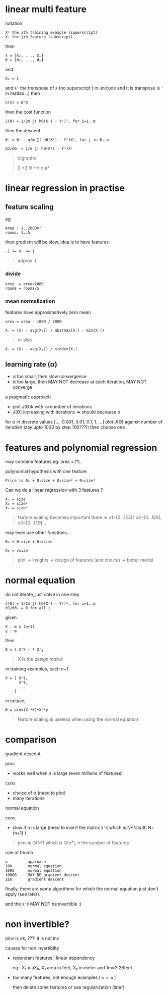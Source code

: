 linear multi feature
====================
notation

    Xⁱ the ith training example (superscript)
    Xⱼ the jth feature (subscript)

then

    X = [X₀, ..., Xₙ]
    Θ = [Θ₀, ..., Θₙ]

and

    X₀ = 1

and `X'` the transpose of `X` (no superscript t in unicode and it is transpose is `'` in matlab...)
then

    h(X) = Θ'X

then the cost function

    J(Θ) = 1/2m ∑( hΘ(Xⁱ) - Yⁱ)², for i=1..m

then the descent

    Θⱼ = Θⱼ - α/m ∑( hΘ(Xⁱ) - Yⁱ)Xⁱ, for j in 0..n

    dJ/dΘⱼ = 1/m ∑( hΘ(Xⁱ) - Yⁱ)Xⁱ

> digraphs
>
> ∑     +Z
> Θ     H*
> α     a*

linear regression in practise
=============================

feature scaling
---------------
eg

    area : 1..2000m²
    rooms: 1..5

then gradient will be slow, idea is to have features

    -1 <= Xᵢ <= 1

> approx :)

### divide

    area  = area/2000
    rooms = rooms/5

### mean normalization
features have approximatively zero mean

    area = area - 1000 / 2000

    Xⱼ = (Xⱼ - avg(Xⱼ)) / abs(max(Xⱼ) - min(Xⱼ))

> or also
>

    Xⱼ = (Xⱼ - avg(Xⱼ)) / stddev(Xⱼ)

learning rate (α)
-----------------

* α too small, then slow convergence
* α too large, then MAY NOT decrease at each iteration, MAY NOT converge

a pragmatic approach

* plot J(Θ)k with k=number of iterations
* J(Θ) increasing with iterations => should decrease α

for α in discrete values [..., 0.001, 0.01, 0.1, 1, ...] plot J(Θ) against number of iteration (say upto 1000 by step 100???!)
then choose one

features and polynomial regression
==================================

may combine features
eg: area = l*L

polynomial hypothesis with one feature

    Price is Θ₀ + Θ₁size + Θ₂size² + Θ₃size³

Can we do a linear regression with 3 features ?

    X₁ = size
    X₂ = size²
    X₃ = size³

> feature scaling becomes important there => x1=[0...1E3]? x2=[0...1E6], x3=[0...1E9]...

may even use other functions...

    Θ₀ + Θ₁size + Θ₂√size

    X₂ = √size

> plot -> insights -> design of features (and choice) -> better model

normal equation
===============
do not iterate, just solve in one step

    J(Θ) = 1/2m ∑( hΘ(Xⁱ) - Yⁱ)², for i=1..m
    dJ/dΘⱼ = 0 for all i

given

    X : m x (n+1)
    y : m

then

    Θ = ( X'X )⁻¹ X'y

> X is the _design matrix_

m training examples, each n+1

    X = [ X¹t,
          X²t,
          ...
        ]

in octave,

    Θ = pinv(X'*X)*X'*y

> feature scaling is useless when using the normal equation

comparison
==========
gradient descent

pros

* works well when n is large (even millions of features)

cons

* choice of α (need to plot)
* many iterations

normal equation

cons

* slow if n is large (need to invert the matrix `X'X` which is N*N with N=(n+1) )

> pinv is O(N³) which is O(n³), n the number of features

rule of thumb

    n         approach
    100       normal equation
    1000      normal equation
    10000     MAY BE gradient descent
    1E6       gradient descent

finally, there are some algorithms for which the normal equation just don't apply (see later).

and the `X'X` MAY NOT be invertible :)

non invertible?
===============
pinv is ok, ???! it is not inv

causes for non invertibilty

* redundant features : linear dependency

    eg : X₁ = aX₂, X₁ area in feet, X₂ in meter and 1m=3.28feet

* too many features, not enough examples ( `m < n` )

    then delete some features or use regularization (later)

